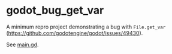 # godot_bug_get_var

A minimum repro project demonstrating a bug with `File.get_var` (https://github.com/godotengine/godot/issues/49430).

See [main.gd](./main.gd).
